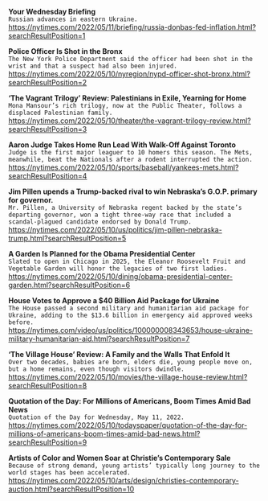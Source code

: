 **Your Wednesday Briefing**\
`Russian advances in eastern Ukraine.`\
https://nytimes.com/2022/05/11/briefing/russia-donbas-fed-inflation.html?searchResultPosition=1

**Police Officer Is Shot in the Bronx**\
`The New York Police Department said the officer had been shot in the wrist and that a suspect had also been injured.`\
https://nytimes.com/2022/05/10/nyregion/nypd-officer-shot-bronx.html?searchResultPosition=2

**‘The Vagrant Trilogy’ Review: Palestinians in Exile, Yearning for Home**\
`Mona Mansour’s rich trilogy, now at the Public Theater, follows a displaced Palestinian family.`\
https://nytimes.com/2022/05/10/theater/the-vagrant-trilogy-review.html?searchResultPosition=3

**Aaron Judge Takes Home Run Lead With Walk-Off Against Toronto**\
`Judge is the first major leaguer to 10 homers this season. The Mets, meanwhile, beat the Nationals after a rodent interrupted the action.`\
https://nytimes.com/2022/05/10/sports/baseball/yankees-mets.html?searchResultPosition=4

**Jim Pillen upends a Trump-backed rival to win Nebraska’s G.O.P. primary for governor.**\
`Mr. Pillen, a University of Nebraska regent backed by the state’s departing governor, won a tight three-way race that included a scandal-plagued candidate endorsed by Donald Trump.`\
https://nytimes.com/2022/05/10/us/politics/jim-pillen-nebraska-trump.html?searchResultPosition=5

**A Garden Is Planned for the Obama Presidential Center**\
`Slated to open in Chicago in 2025, the Eleanor Roosevelt Fruit and Vegetable Garden will honor the legacies of two first ladies.`\
https://nytimes.com/2022/05/10/dining/obama-presidential-center-garden.html?searchResultPosition=6

**House Votes to Approve a $40 Billion Aid Package for Ukraine**\
`The House passed a second military and humanitarian aid package for Ukraine, adding to the $13.6 billion in emergency aid approved weeks before.`\
https://nytimes.com/video/us/politics/100000008343653/house-ukraine-military-humanitarian-aid.html?searchResultPosition=7

**‘The Village House’ Review: A Family and the Walls That Enfold It**\
`Over two decades, babies are born, elders die, young people move on, but a home remains, even though visitors dwindle.`\
https://nytimes.com/2022/05/10/movies/the-village-house-review.html?searchResultPosition=8

**Quotation of the Day: For Millions of Americans, Boom Times Amid Bad News**\
`Quotation of the Day for Wednesday, May 11, 2022.`\
https://nytimes.com/2022/05/10/todayspaper/quotation-of-the-day-for-millions-of-americans-boom-times-amid-bad-news.html?searchResultPosition=9

**Artists of Color and Women Soar at Christie’s Contemporary Sale**\
`Because of strong demand, young artists’ typically long journey to the world stages has been accelerated.`\
https://nytimes.com/2022/05/10/arts/design/christies-contemporary-auction.html?searchResultPosition=10

